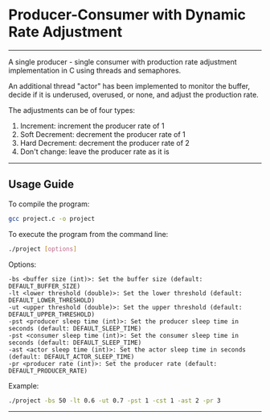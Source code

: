 # Producer-Consumer with Dynamic Rate Adjustment
---

A single producer - single consumer with production rate adjustment implementation in C using threads and semaphores.

An additional thread "actor" has been implemented to monitor the buffer, decide if it is underused, overused, or none, and adjust the production rate.

The adjustments can be of four types:
1. Increment: increment the producer rate of 1
2. Soft Decrement: decrement the producer rate of 1
3. Hard Decrement: decrement the producer rate of 2
4. Don't change: leave the producer rate as it is
---
## Usage Guide
To compile the program:

```bash
gcc project.c -o project
```

To execute the program from the command line:

```bash
./project [options]
```

Options:

    -bs <buffer size (int)>: Set the buffer size (default: DEFAULT_BUFFER_SIZE)
    -lt <lower threshold (double)>: Set the lower threshold (default: DEFAULT_LOWER_THRESHOLD)
    -ut <upper threshold (double)>: Set the upper threshold (default: DEFAULT_UPPER_THRESHOLD)
    -pst <producer sleep time (int)>: Set the producer sleep time in seconds (default: DEFAULT_SLEEP_TIME)
    -pst <consumer sleep time (int)>: Set the consumer sleep time in seconds (default: DEFAULT_SLEEP_TIME)
    -ast <actor sleep time (int)>: Set the actor sleep time in seconds (default: DEFAULT_ACTOR_SLEEP_TIME)
    -pr <producer rate (int)>: Set the producer rate (default: DEFAULT_PRODUCER_RATE)

Example:

```bash
./project -bs 50 -lt 0.6 -ut 0.7 -pst 1 -cst 1 -ast 2 -pr 3
```
---
